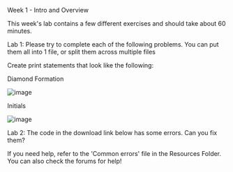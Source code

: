 Week 1 - Intro and Overview

This week's lab contains a few different exercises and should take about 60 minutes.

Lab 1:
Please try to complete each of the following problems. You can put them all into 1 file, or split them across multiple files

Create print statements that look like the following:

Diamond Formation

![image](https://user-images.githubusercontent.com/7115457/187769381-8029d94f-ee52-4573-83da-d48657c6c7e5.png)

Initials

![image](https://user-images.githubusercontent.com/7115457/187769562-3f303d7f-a367-4b16-b6ab-e19aca1e2aed.png)


Lab 2:
The code in the download link below has some errors. Can you fix them?

If you need help, refer to the 'Common errors' file in the Resources Folder. You can also check the forums for help!

